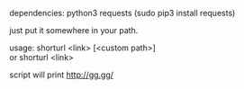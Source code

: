 dependencies:
    python3
    requests (sudo pip3 install requests)

just put it somewhere in your path.

usage:
    shorturl \<link> \[\<custom path>]
                <br>or
    shorturl \<link>

script will print 
    http://gg.gg/<generated-url>

